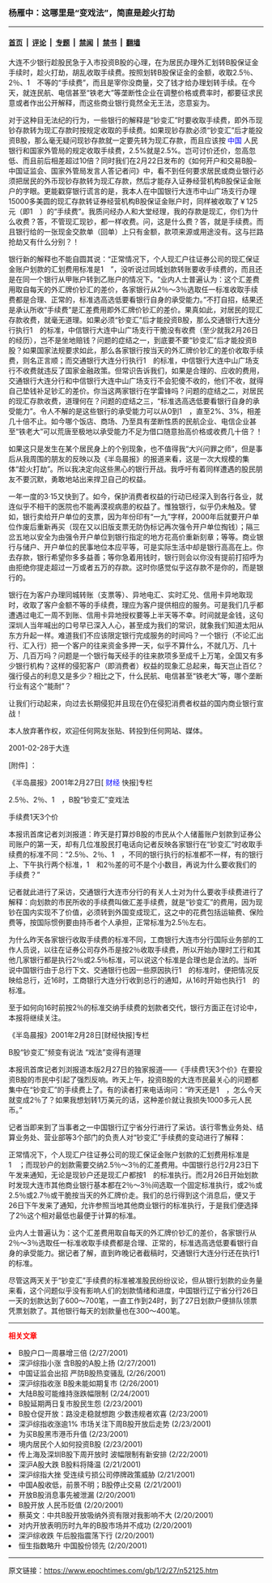 ### 杨雁中：这哪里是“变戏法”，简直是趁火打劫

---

#### [首页](../../../..?n52125) &nbsp;|&nbsp; [评论](../../../../../epoch-comment?n52125) &nbsp;|&nbsp; [专题](../../../../../epoch-special?n52125) &nbsp;|&nbsp; [禁闻](../../../../../epoch-news?n52125) &nbsp;|&nbsp; [禁书](../../../../../books?n52125) &nbsp;|&nbsp; [翻墙](https://github.com/gfw-breaker/nogfw/blob/master/README.md?n52125)


<div class="post_content" id="artbody" itemprop="articleBody">
 <!-- article content begin -->
 <p>
  大连不少银行趁股民急于入市投资B股的心理，在为居民办理外汇划转B股保证金手续时，趁火打劫，胡乱收取手续费。按照划转B股保证金的金额，收取2.5％、2％、1　不等的“手续费”，而且是宰你没商量，交了钱才给办理划转手续。在今天，就连民航、电信甚至“铁老大”等垄断性企业在调整价格或费率时，都要征求民意或者作出公开解释，而这些商业银行竟然全无王法，恣意妄为。
 </p>
 <p>
  对于这种目无法纪的行为，一些银行的解释是“钞变汇”时要收取手续费，即外币现钞存款转为现汇存款时按规定收取的手续费。如果现钞存款必须“钞变汇”后才能投资B股，那么毫无疑问现钞存款就一定要先转为现汇存款，而且应该按
  <ok href="http://www3.epochtimes.com/news/epochnews/main/2.html">
   <font color="blue">
    中国
   </font>
  </ok>
  人民银行和国家外管局的规定收取手续费，2.5%就是2.5%。岂可讨价还价，忽高忽低、而且前后相差超过10倍？同时我们在2月22日发布的《如何开户和交易B股–中国证监会、国家外管局发言人答记者问》中，看不到任何要求居民或商业银行必须把居民的外币现钞存款转为现汇存款，然后才能存入证券经营机构B股保证金账户的字眼。更能戳穿银行谎言的是，我本人在中国银行大连市中山广场支行办理15000多美圆的现汇存款转证券经营机构B股保证金账户时，同样被收取了￥125元（即1　）的“手续费”。我质问经办人和大堂经理，我的存款是现汇，你们为什么收费？答，不管现汇现钞，都一样收费。问，这是什么费？答，就是手续费。而且银行给的一张现金交款单（回单）上只有金额，款项来源或用途没有。这与拦路抢劫又有什么分别？！
 </p>
 <p>
  银行新的解释也不能自圆其说：“正常情况下，个人现汇户往证券公司的现汇保证金账户划款的汇划费用标准是1　”，没听说过同城划款转账要收手续费的，而且还是在同一个银行从甲账户转到乙账户的情况下。“业内人士普遍认为：这个汇差费用取自每天的外汇牌价钞汇的差价，各家银行从2％～3％选取任一标准收取手续费都是合理、正常的，标准选高选低要看银行自身的承受能力。”不打自招，结果还是承认所收“手续费”是汇差费用即外汇牌价钞汇的差价。果真如此，对居民的现汇存款收费，就毫无道理。如果必须“钞变汇”后才能投资B股，那么交通银行大连分行执行1　的标准，中信银行大连中山广场支行干脆没有收费（至少就我2月26日的经历），岂不是坐地赔钱？问题的症结之一，到底要不要“钞变汇”后才能投资B股？如果国家法规要求如此，那么各家银行按当天的外汇牌价钞汇的差价收取手续费，则名正言顺；而交通银行大连分行执行1　的标准，中信银行大连中山广场支行不收费就违反了国家金融政策。但常识告诉我们，如果是合理的、应收的费用，交通银行大连分行和中信银行大连中山广场支行不会犯傻不收的，他们不收，就得自己垫钱补足钞汇的差价。你当这两家银行在学雷锋吗？问题的症结之二，对居民的现汇存款收费，道理何在？问题的症结之三，“标准选高选低要看银行自身的承受能力”。令人不解的是这些银行的承受能力可以从0到1　，直至2%、3%，相差几十倍不止。如今哪个饭店、商场、乃至具有垄断性质的民航企业、电信企业甚至“铁老大”可以荒唐至极地以承受能力不足为借口随意抬高价格或收费几十倍？！
 </p>
 <p>
  如果这只是发生在某个居民身上的个别现象，也不值得我“大兴问罪之师”，但是事后从我周围的朋友的反映以及《半岛晨报》的报道来看，这是一次大规模的集体“趁火打劫”。所以我决定向这些黑心的银行开战。我呼吁有着同样遭遇的股民朋友不要沉默，勇敢地站出来捍卫自己的权益。
 </p>
 <p>
  一年一度的3‧15又快到了。如今，保护消费者权益的行动已经深入到各行各业，就连似乎不相干的医院也不能再漠视病患的权益了。惟独银行，似乎仍未触及。譬如，银行卖给开户单位的支票，因为年份印有“一九”字样，2000年后就要开户单位作废后重新再买（现在又以旧版支票无防伪标记再次强令开户单位掏钱）；隔三岔五地以安全为由强令开户单位到银行指定的地方花高价重新刻章；等等。商业银行与储户、开户单位的民事地位本应平等，可是实际生活中却是银行高高在上。你去存款，银行希望你多多益善；等你急着用钱时，银行则会以你没有提前打招呼为由拒绝你提走超过一万或者五万的存款。这时你感觉似乎这存款不是你的，而是银行的。
 </p>
 <p>
  银行在为客户办理同城转账（支票等）、异地电汇、实时汇兑、信用卡异地取现时，收取了客户金额不等的手续费，理应为客户提供相应的服务。可是我们几乎都遭遇过电汇一周不到账、信用卡异地授权要等上半天等不幸。时间就是金钱，这句深圳人当年喊出的口号早已深入人心，甚至成为我们的常识，就象我们知道太阳从东方升起一样。难道我们不应该限定银行完成服务的时间吗？一个银行（不论汇出行、汇入行）把一个客户的往来资金多押一天，似乎不算什么，不就几万、几十万、几百万吗？问题是一个银行每天经手的往来款项多至成千上万笔，全国又有多少银行机构？这样的侵犯客户（即消费者）权益的现象汇总起来，每天岂止百亿？强行侵占的利息又是多少？相比之下，什么民航、电信甚至“铁老大”等，哪个垄断行业有这个“能耐”？
 </p>
 <p>
  让我们行动起来，向过去长期侵犯并且现在仍在侵犯消费者权益的国内商业银行宣战！
 </p>
 <p>
  本人放弃著作权，欢迎任何网友张贴、转投到任何网站、媒体。
 </p>
 <p>
  2001-02-28于大连
 </p>
 <p>
  [附件] ：
 </p>
 <p>
  《半岛晨报》2001年2月27日[
  <ok href="http://www3.epochtimes.com/news/epochnews/main/7.html">
   <font color="blue">
    财经
   </font>
  </ok>
  快报]专栏
 </p>
 <p>
  2.5％、2％、1　，B股“钞变汇”变戏法
 </p>
 <p>
  手续费1天3个价
 </p>
 <p>
  本报讯首席记者刘浏报道：昨天是打算炒B股的市民从个人储蓄账户划款到证券公司账户的第一天，却有几位准股民打电话向记者反映各家银行在“钞变汇”时收取手续费的标准不同：“2.5％、2％、1　，不同的银行执行的标准都不一样，有的银行上、下午执行两个标准，1　和2％差的可不是个小数目，再说为什么要收我们的手续费？”
 </p>
 <p>
  记者就此进行了采访，交通银行大连市分行的有关人士对为什么要收手续费进行了解释：向划款的市民所收的手续费叫做汇差手续费，就是“钞变汇”的费用，因为现钞在国内实现不了价值，必须转到外国变成现汇，这之中的花费包括运输费、保险费等，按国际惯例要由持币者个人承担，正常标准为2.5％左右。
 </p>
 <p>
  为什么昨天各家银行收取手续费的标准不同，工商银行大连市分行国际业务部的工作人员说，以往在证券公司存外币是按2％收取手续费，所以开始办理时工行和其他几家银行都是执行2％或2.5％标准，可以说这个标准是合理也是合法的。当听说中国银行由于总行下文、交通银行也因一些原因执行1　的标准时，便把情况反映给总行，近16时，工商银行大连分行收到总行的通知，从16时开始也执行1　的标准。
 </p>
 <p>
  至于如何向16时前按2％的标准交纳手续费的划款者交代，银行方面正在讨论中，本报将继续关注。
 </p>
 <p>
  《半岛晨报》2001年2月28日[财经快报]专栏
 </p>
 <p>
  B股“钞变汇”频变有说法 “戏法”变得有道理
 </p>
 <p>
  本报讯首席记者刘浏报道本版2月27日的独家报道——《手续费1天3个价》在要投资B股的市民中引起了强烈反响。昨天上午，投资B股的大连市民最关心的问题都集中在“钞变汇”的手续费上了。有的读者打来电话询问：“昨天还是1　，怎么今天就变成2％了？如果我想划转1万美元的话，这种差价就让我损失1000多元人民币。”
 </p>
 <p>
  记者当即来到了当事者之一中国银行辽宁省分行进行了采访。该行零售业务处、结算业务处、营业部等3个部门的负责人对“钞变汇”手续费的变动进行了解释：
 </p>
 <p>
  正常情况下，个人现汇户往证券公司的现汇保证金账户划款的汇划费用标准是1　；而现钞户的划款需要交纳2.5％～3％的汇差费用。中国银行总行2月23日下午发来通知，无论是现钞户还是现汇户都按1　的标准执行。而2月26日开始划款时发现大连市其他商业银行基本都在2％～3％间选取一个固定标准执行，或2％或2.5％或2.7％或干脆按当天的外汇牌价走。我们的总行得到这个消息后，便又于26日下午发来了通知，允许参照当地其他商业银行的标准执行，于是我们便选择了2％这个相对最低也最便于计算的标准。
 </p>
 <p>
  业内人士普遍认为：这个汇差费用取自每天的外汇牌价钞汇的差价，各家银行从2％～3％选取任一标准收取手续费都是合理、正常的，标准选高选低要看银行自身的承受能力。据记者了解，直到昨晚记者截稿时，交通银行大连分行还在执行1　的标准。
 </p>
 <p>
  尽管这两天关于“钞变汇”手续费的标准被准股民纷纷议论，但从银行划款的业务量来看，这个问题似乎没有影响人们的划款情绪和进度，中国银行辽宁省分行26日一天的划款达到了600～700笔，一直工作到24时，到了27日划款户便排队领票凭票划款了。其他银行每天的划款量也在300～400笔。
 </p>
 <hr/>
 <p>
  <b>
   <font color="red">
    相关文章
   </font>
  </b>
  <br/>
 </p>
 <li>
  <ok href="http://epochtimes.com/news/epochnews/newscontent.asp?ID=52069" target="_blank">
   B股户口一周暴增三倍
  </ok>
  (2/27/2001)
  <li>
   <ok href="http://epochtimes.com/news/epochnews/newscontent.asp?ID=52015" target="_blank">
    深沪综指小涨 含B股的A股上扬
   </ok>
   (2/27/2001)
   <li>
    <ok href="http://epochtimes.com/news/epochnews/newscontent.asp?ID=51723" target="_blank">
     中国证监会出招 严防B股热变骚乱
    </ok>
    (2/26/2001)
    <li>
     <ok href="http://epochtimes.com/news/epochnews/newscontent.asp?ID=51532" target="_blank">
      深沪综指收涨 B股未能如期复市
     </ok>
     (2/26/2001)
     <li>
      <ok href="http://epochtimes.com/news/epochnews/newscontent.asp?ID=50922" target="_blank">
       大陆B股可能维持涨跌幅限制
      </ok>
      (2/24/2001)
      <li>
       <ok href="http://epochtimes.com/news/epochnews/newscontent.asp?ID=50590" target="_blank">
        B股延期两日复市股民生怨
       </ok>
       (2/23/2001)
       <li>
        <ok href="http://epochtimes.com/news/epochnews/newscontent.asp?ID=50486" target="_blank">
         B股仓促开放：路没走稳就想跑 少数违规者欢喜
        </ok>
        (2/23/2001)
        <li>
         <ok href="http://epochtimes.com/news/epochnews/newscontent.asp?ID=50471" target="_blank">
          深沪综指收涨逾1% 市场关注下周B股开放后走势
         </ok>
         (2/23/2001)
         <li>
          <ok href="http://epochtimes.com/news/epochnews/newscontent.asp?ID=50356" target="_blank">
           为买B股黑市港币升值
          </ok>
          (2/23/2001)
          <li>
           <ok href="http://epochtimes.com/news/epochnews/newscontent.asp?ID=50353" target="_blank">
            境内居民个人如何投资B股
           </ok>
           (2/23/2001)
           <li>
            <ok href="http://epochtimes.com/news/epochnews/newscontent.asp?ID=50293" target="_blank">
             传上海及深圳B股下周开放时 波幅限制有新安排
            </ok>
            (2/22/2001)
            <li>
             <ok href="http://epochtimes.com/news/epochnews/newscontent.asp?ID=49798" target="_blank">
              深沪A股大跌 B股料将降温
             </ok>
             (2/21/2001)
             <li>
              <ok href="http://epochtimes.com/news/epochnews/newscontent.asp?ID=49711" target="_blank">
               深沪综指大挫 受连续亏损公司停牌政策威胁
              </ok>
              (2/21/2001)
              <li>
               <ok href="http://epochtimes.com/news/epochnews/newscontent.asp?ID=49628" target="_blank">
                中国A股收低，前景不明；B股停止交易
               </ok>
               (2/21/2001)
               <li>
                <ok href="http://epochtimes.com/news/epochnews/newscontent.asp?ID=49484" target="_blank">
                 开放B股消息事先被泄漏
                </ok>
                (2/20/2001)
                <li>
                 <ok href="http://epochtimes.com/news/epochnews/newscontent.asp?ID=49462" target="_blank">
                  B股开放 人民币贬值
                 </ok>
                 (2/20/2001)
                 <li>
                  <ok href="http://epochtimes.com/news/epochnews/newscontent.asp?ID=49302" target="_blank">
                   蔡英文：中共B股开放吸纳外资有限对我影响不大
                  </ok>
                  (2/20/2001)
                  <li>
                   <ok href="http://epochtimes.com/news/epochnews/newscontent.asp?ID=49290" target="_blank">
                    对内开放表明历时九年的B股市场并不成功
                   </ok>
                   (2/20/2001)
                   <li>
                    <ok href="http://epochtimes.com/news/epochnews/newscontent.asp?ID=49257" target="_blank">
                     深沪综收跌 午后股指震荡下行
                    </ok>
                    (2/20/2001)
                    <li>
                     <ok href="http://epochtimes.com/news/epochnews/newscontent.asp?ID=49251" target="_blank">
                      恒生指数略升 中国股份领先
                     </ok>
                     (2/20/2001)
                     <br/>
                     <!-- article content end -->
                     <div id="below_article_ad">
                     </div>
                    </li>
                   </li>
                  </li>
                 </li>
                </li>
               </li>
              </li>
             </li>
            </li>
           </li>
          </li>
         </li>
        </li>
       </li>
      </li>
     </li>
    </li>
   </li>
  </li>
 </li>
</div>


---

原文链接：https://www.epochtimes.com/gb/1/2/27/n52125.htm